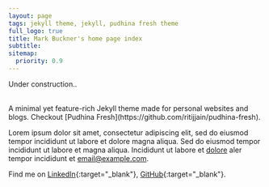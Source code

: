 ```yaml
---
layout: page
tags: jekyll theme, jekyll, pudhina fresh theme
full_logo: true
title: Mark Buckner's home page index
subtitle: 
sitemap:
  priority: 0.9
---
```

<p id="describe-text">Under construction..</p>
<br>
A minimal yet feature-rich Jekyll theme made for personal websites and blogs. Checkout [Pudhina Fresh](https://github.com/ritijjain/pudhina-fresh).

Lorem ipsum dolor sit amet, consectetur adipiscing elit, sed do eiusmod tempor incididunt ut labore et dolore magna aliqua. Sed do eiusmod tempor incididunt ut labore et magna aliqua. Incididunt ut labore et [dolore](#) aler tempor incididunt et [email@example.com](#).

Find me on [LinkedIn](https://www.linkedin.com){:target="_blank"}, [GitHub](https://github.com/mbuck11){:target="_blank"}.

